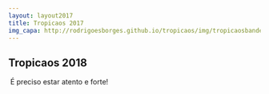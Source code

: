 ```yaml
---
layout: layout2017
title: Tropicaos 2017
img_capa: http://rodrigoesborges.github.io/tropicaos/img/tropicaosbandeira.png
---
```


## Tropicaos 2018

<div class="caixa">

  É preciso estar atento e forte! <br/><br/>

<!--   <b>Você já sabe:</b><br/>

  Sábado de Carnaval<br/>
  Concentração às 15:00.<br/>

  <br/><br/>
  Deixe seu email que nós avisamos.
 -->
</div>




